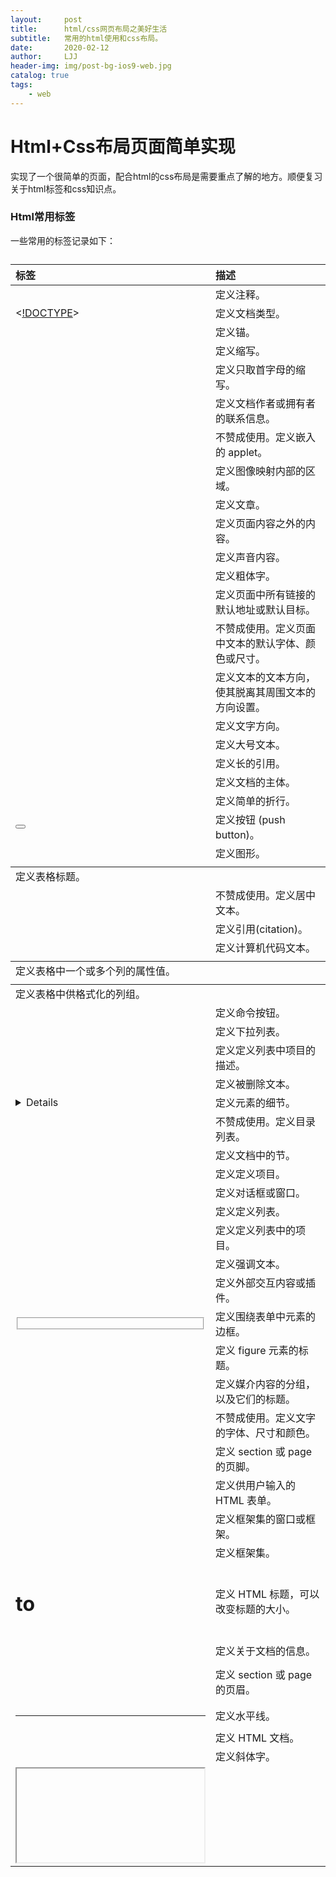 ```yaml
---
layout:     post
title:      html/css网页布局之美好生活
subtitle:   常用的html使用和css布局。
date:       2020-02-12
author:     LJJ
header-img: img/post-bg-ios9-web.jpg
catalog: true
tags:
    - web
---
```






#  Html+Css布局页面简单实现

实现了一个很简单的页面，配合html的css布局是需要重点了解的地方。顺便复习关于html标签和css知识点。

### Html常用标签

一些常用的标签记录如下：

| 标签                                                | 描述                                               |
| :-------------------------------------------------- | :------------------------------------------------- |
| <!--...-->                                          | 定义注释。                                         |
| <[!DOCTYPE](https://baike.baidu.com/item/!DOCTYPE)> | 定义文档类型。                                     |
| <a>                                                 | 定义锚。                                           |
| <abbr>                                              | 定义缩写。                                         |
| <acronym>                                           | 定义只取首字母的缩写。                             |
| <address>                                           | 定义文档作者或拥有者的联系信息。                   |
| <applet>                                            | 不赞成使用。定义嵌入的 applet。                    |
| <area>                                              | 定义图像映射内部的区域。                           |
| <article>                                           | 定义文章。                                         |
| <aside>                                             | 定义页面内容之外的内容。                           |
| <audio>                                             | 定义声音内容。                                     |
| <b>                                                 | 定义粗体字。                                       |
| <base>                                              | 定义页面中所有链接的默认地址或默认目标。           |
| <basefont>                                          | 不赞成使用。定义页面中文本的默认字体、颜色或尺寸。 |
| <bdi>                                               | 定义文本的文本方向，使其脱离其周围文本的方向设置。 |
| <bdo>                                               | 定义文字方向。                                     |
| <big>                                               | 定义大号文本。                                     |
| <blockquote>                                        | 定义长的引用。                                     |
| <body>                                              | 定义文档的主体。                                   |
| <br>                                                | 定义简单的折行。                                   |
| <button>                                            | 定义按钮 (push button)。                           |
| <canvas>                                            | 定义图形。                                         |
| <caption>                                           | 定义表格标题。                                     |
| <center>                                            | 不赞成使用。定义居中文本。                         |
| <cite>                                              | 定义引用(citation)。                               |
| <code>                                              | 定义计算机代码文本。                               |
| <col>                                               | 定义表格中一个或多个列的属性值。                   |
| <colgroup>                                          | 定义表格中供格式化的列组。                         |
| <command>                                           | 定义命令按钮。                                     |
| <datalist>                                          | 定义下拉列表。                                     |
| <dd>                                                | 定义定义列表中项目的描述。                         |
| <del>                                               | 定义被删除文本。                                   |
| <details>                                           | 定义元素的细节。                                   |
| <dir>                                               | 不赞成使用。定义目录列表。                         |
| <div>                                               | 定义文档中的节。                                   |
| <dfn>                                               | 定义定义项目。                                     |
| <dialog>                                            | 定义对话框或窗口。                                 |
| <dl>                                                | 定义定义列表。                                     |
| <dt>                                                | 定义定义列表中的项目。                             |
| <em>                                                | 定义强调文本。                                     |
| <embed>                                             | 定义外部交互内容或插件。                           |
| <fieldset>                                          | 定义围绕表单中元素的边框。                         |
| <figcaption>                                        | 定义 figure 元素的标题。                           |
| <figure>                                            | 定义媒介内容的分组，以及它们的标题。               |
| <font>                                              | 不赞成使用。定义文字的字体、尺寸和颜色。           |
| <footer>                                            | 定义 section 或 page 的页脚。                      |
| <form>                                              | 定义供用户输入的 HTML 表单。                       |
| <frame>                                             | 定义框架集的窗口或框架。                           |
| <frameset>                                          | 定义框架集。                                       |
| <h1> to <h6>                                        | 定义 HTML 标题，可以改变标题的大小。               |
| <head>                                              | 定义关于文档的信息。                               |
| <header>                                            | 定义 section 或 page 的页眉。                      |
| <hr>                                                | 定义水平线。                                       |
| <html>                                              | 定义 HTML 文档。                                   |
| <i>                                                 | 定义斜体字。                                       |
| <iframe>                                            | 定义内联框架。                                     |
| <img>                                               | 定义图像。                                         |
| <input>                                             | 定义输入控件。                                     |
| <ins>                                               | 定义被插入文本。                                   |
| <isindex>                                           | 不赞成使用。定义与文档相关的可搜索索引。           |
| <kbd>                                               | 定义键盘文本。                                     |
| <keygen>                                            | 定义生成密钥。                                     |
| <label>                                             | 定义 input 元素的标注。                            |
| <legend>                                            | 定义 fieldset 元素的标题。                         |
| <li>                                                | 定义列表的项目。                                   |
| <link>                                              | 定义文档与外部资源的关系。                         |
| <map>                                               | 定义图像映射。                                     |
| <mark>                                              | 定义有记号的文本。                                 |
| <menu>                                              | 定义菜单列表。                                     |
| <meta>                                              | 定义关于 HTML 文档的元信息。                       |
| <meter>                                             | 定义预定义范围内的度量。                           |
| <nav>                                               | 定义导航链接。                                     |
| <noframes>                                          | 定义针对不支持框架的用户的替代内容。               |
| <noscript>                                          | 定义针对不支持客户端脚本的用户的替代内容。         |
| <object>                                            | 定义内嵌对象。                                     |
| <ol>                                                | 定义有序列表。                                     |
| <optgroup>                                          | 定义选择列表中相关选项的组合。                     |
| <option>                                            | 定义选择列表中的选项。                             |
| <output>                                            | 定义输出的一些类型。                               |
| <p>                                                 | 定义段落。                                         |
| <param>                                             | 定义对象的参数。                                   |
| <pre>                                               | 定义预格式文本。                                   |
| <progress>                                          | 定义任何类型的任务的进度。                         |
| <q>                                                 | 定义短的引用。                                     |
| <rp>                                                | 定义若浏览器不支持 ruby 元素显示的内容。           |
| <rt>                                                | 定义 ruby 注释的解释。                             |
| <ruby>                                              | 定义 ruby 注释。                                   |
| <s>                                                 | 定义加删除线的文本。                               |
| <samp>                                              | 定义计算机代码样本。                               |
| <script>                                            | 定义客户端脚本。                                   |
| <section>                                           | 定义 section。                                     |
| <select>                                            | 定义选择列表（下拉列表）。                         |
| <small>                                             | 定义小号文本。                                     |
| <source>                                            | 定义媒介源。                                       |
| <span>                                              | 定义文档中的节。                                   |
| <strike>                                            | 不赞成使用。定义加删除线文本。                     |
| <strong>                                            | 定义强调文本。                                     |
| <style>                                             | 定义文档的样式信息。                               |
| <sub>                                               | 定义下标文本。                                     |
| <summary>                                           | 为 <details> 元素定义可见的标题。                  |
| <sup>                                               | 定义上标文本。                                     |
| <table>                                             | 定义表格。                                         |
| <tbody>                                             | 定义表格中的主体内容。                             |
| <td>                                                | 定义表格中的单元。                                 |
| <textarea>                                          | 定义多行的文本输入控件。                           |
| <tfoot>                                             | 定义表格中的表注内容（脚注）。                     |
| <th>                                                | 定义表格中的表头单元格。                           |
| <thead>                                             | 定义表格中的表头内容。                             |
| <time>                                              | 定义日期/时间。                                    |
| <title>                                             | 定义文档的标题。                                   |
| <tr>                                                | 定义表格中的行。                                   |
| <track>                                             | 定义用在媒体播放器中的文本轨道。                   |
| <tt>                                                | 定义打字机文本。                                   |
| <u>                                                 | 定义下划线文本。                                   |
| <ul>                                                | 定义无序列表。                                     |
| <var>                                               | 定义文本的变量部分。                               |
| <video>                                             | 定义视频。                                         |
| <wbr>                                               | 定义视频。                                         |
| <xmp>                                               | 定义预格式文本。                                   |

### Css样式

记录css的一些常用属性如下：

###### 背景属性

| 属性                                                         | 描述                                                         | CSS  |
| :----------------------------------------------------------- | :----------------------------------------------------------- | :--- |
| [background](https://www.runoob.com/cssref/css3-pr-background.html) | 复合属性。设置对象的背景特性。                               | 1    |
| [background-attachment](https://www.runoob.com/cssref/pr-background-attachment.html) | 设置或检索背景图像是随对象内容滚动还是固定的。必须先指定background-image属性。 | 1    |
| [background-color](https://www.runoob.com/cssref/pr-background-color.html) | 设置或检索对象的背景颜色。                                   | 1    |
| [background-image](https://www.runoob.com/cssref/pr-background-image.html) | 设置或检索对象的背景图像。                                   | 1    |
| [background-position](https://www.runoob.com/cssref/pr-background-position.html) | 设置或检索对象的背景图像位置。必须先指定background-image属性。 | 1    |
| [background-repeat](https://www.runoob.com/cssref/pr-background-repeat.html) | 设置或检索对象的背景图像如何铺排填充。必须先指定background-image属性。 | 1    |
| [background-clip](https://www.runoob.com/cssref/css3-pr-background-clip.html) | 指定对象的背景图像向外裁剪的区域。                           | 3    |
| [background-origin](https://www.runoob.com/cssref/css3-pr-background-origin.html) | S设置或检索对象的背景图像计算background-position时的参考原点(位置)。 | 3    |
| [background-size](https://www.runoob.com/cssref/css3-pr-background-size.html) | 检索或设置对象的背景图像的尺寸大小。                         | 3    |

###### 边框(Border) 和 轮廓(Outline) 属性

| 属性                                                         | 描述                                                         | CSS  |
| :----------------------------------------------------------- | :----------------------------------------------------------- | :--- |
| [border](https://www.runoob.com/cssref/pr-border.html)       | 复合属性。设置对象边框的特性。                               | 1    |
| [border-bottom](https://www.runoob.com/cssref/pr-border-bottom.html) | 复合属性。设置对象底部边框的特性。                           | 1    |
| [border-bottom-color](https://www.runoob.com/cssref/pr-border-bottom-color.html) | 设置或检索对象的底部边框颜色。                               | 1    |
| [border-bottom-style](https://www.runoob.com/cssref/pr-border-bottom-style.html) | 设置或检索对象的底部边框样式。                               | 1    |
| [border-bottom-width](https://www.runoob.com/cssref/pr-border-bottom-width.html) | 设置或检索对象的底部边框宽度。                               | 1    |
| [border-color](https://www.runoob.com/cssref/pr-border-color.html) | 置或检索对象的边框颜色。                                     | 1    |
| [border-left](https://www.runoob.com/cssref/pr-border-left.html) | 复合属性。设置对象左边边框的特性。                           | 1    |
| [border-left-color](https://www.runoob.com/cssref/pr-border-left-color.html) | 设置或检索对象的左边边框颜色。                               | 1    |
| [border-left-style](https://www.runoob.com/cssref/pr-border-left-style.html) | 设置或检索对象的左边边框样式。                               | 1    |
| [border-left-width](https://www.runoob.com/cssref/pr-border-left-width.html) | 设置或检索对象的左边边框宽度。                               | 1    |
| [border-right](https://www.runoob.com/cssref/pr-border-right.html) | 复合属性。设置对象右边边框的特性。                           | 1    |
| [border-right-color](https://www.runoob.com/cssref/pr-border-right-color.html) | 设置或检索对象的右边边框颜色。                               | 1    |
| [border-right-style](https://www.runoob.com/cssref/pr-border-right-style.html) | 设置或检索对象的右边边框样式。                               | 1    |
| [border-right-width](https://www.runoob.com/cssref/pr-border-right-width.html) | 设置或检索对象的右边边框宽度。                               | 1    |
| [border-style](https://www.runoob.com/cssref/pr-border-style.html) | 设置或检索对象的边框样式。                                   | 1    |
| [border-top](https://www.runoob.com/cssref/pr-border-top.html) | 复合属性。设置对象顶部边框的特性。                           | 1    |
| [border-top-color](https://www.runoob.com/cssref/pr-border-top-color.html) | 设置或检索对象的顶部边框颜色                                 | 1    |
| [border-top-style](https://www.runoob.com/cssref/pr-border-top-style.html) | 设置或检索对象的顶部边框样式。                               | 1    |
| [border-top-width](https://www.runoob.com/cssref/pr-border-top-width.html) | 设置或检索对象的顶部边框宽度。                               | 1    |
| [border-width](https://www.runoob.com/cssref/pr-border-width.html) | 设置或检索对象的边框宽度。                                   | 1    |
| [outline](https://www.runoob.com/cssref/pr-outline.html)     | 复合属性。设置或检索对象外的线条轮廓。                       | 2    |
| [outline-color](https://www.runoob.com/cssref/pr-outline-color.html) | 设置或检索对象外的线条轮廓的颜色。                           | 2    |
| [outline-style](https://www.runoob.com/cssref/pr-outline-style.html) | 设置或检索对象外的线条轮廓的样式。                           | 2    |
| [outline-width](https://www.runoob.com/cssref/pr-outline-width.html) | 设置或检索对象外的线条轮廓的宽度。                           | 2    |
| [border-bottom-left-radius](https://www.runoob.com/cssref/css3-pr-border-bottom-left-radius.html) | 设置或检索对象的左下角圆角边框。提供2个参数，2个参数以空格分隔，每个参数允许设置1个参数值，第1个参数表示水平半径，第2个参数表示垂直半径，如第2个参数省略，则默认等于第1个参数 | 3    |
| [border-bottom-right-radius](https://www.runoob.com/cssref/css3-pr-border-bottom-right-radius.html) | 设置或检索对象的右下角圆角边框。                             | 3    |
| [border-image](https://www.runoob.com/cssref/css3-pr-border-image.html) | 设置或检索对象的边框样式使用图像来填充。                     | 3    |
| [border-image-outset](https://www.runoob.com/cssref/css3-pr-border-image-outset.html) | 规定边框图像超过边框的量。                                   | 3    |
| [border-image-repeat](https://www.runoob.com/cssref/css3-pr-border-image-repeat.html) | 规定图像边框是否应该被重复（repeated）、拉伸（stretched）或铺满（rounded）。 | 3    |
| [border-image-slice](https://www.runoob.com/cssref/css3-pr-border-image-slice.html) | 规定图像边框的向内偏移。                                     | 3    |
| [border-image-source](https://www.runoob.com/cssref/css3-pr-border-image-source.html) | 规定要使用的图像，代替 border-style 属性中设置的边框样式。   | 3    |
| [border-image-width](https://www.runoob.com/cssref/css3-pr-border-image-width.html) | 规定图像边框的宽度。                                         | 3    |
| [border-radius](https://www.runoob.com/cssref/css3-pr-border-radius.html) | 设置或检索对象使用圆角边框。                                 | 3    |
| [border-top-left-radius](https://www.runoob.com/cssref/css3-pr-border-top-left-radius.html) | 定义左上角边框的形状。                                       | 3    |
| [border-top-right-radius](https://www.runoob.com/cssref/css3-pr-border-top-right-radius.html) | 定义右上角边框的形状。                                       | 3    |
| box-decoration-break                                         | 规定行内元素被折行                                           | 3    |
| [box-shadow](https://www.runoob.com/cssref/css3-pr-box-shadow.html) | 向方框添加一个或多个阴影。                                   | 3    |

###### 盒子(Box) 属性

| 属性                                                         | 描述                                                        | CSS  |
| :----------------------------------------------------------- | :---------------------------------------------------------- | :--- |
| [overflow-x](https://www.runoob.com/cssref/css3-pr-overflow-x.html) | 如果内容溢出了元素内容区域，是否对内容的左/右边缘进行裁剪。 | 3    |
| [overflow-y](https://www.runoob.com/cssref/css3-pr-overflow-y.html) | 如果内容溢出了元素内容区域，是否对内容的上/下边缘进行裁剪。 | 3    |
| [overflow-style](https://www.runoob.com/cssref/css3-pr-overflow-style.html) | 规定溢出元素的首选滚动方法。                                | 3    |
| [rotation](https://www.runoob.com/cssref/css3-pr-rotation.html) | 围绕由 rotation-point 属性定义的点对元素进行旋转。          | 3    |
| [rotation-point](https://www.runoob.com/cssref/css3-pr-rotation-point.html) | 定义距离上左边框边缘的偏移点。                              | 3    |

###### 颜色(Color) 属性

| 属性                                                         | 描述                                       | CSS  |
| :----------------------------------------------------------- | :----------------------------------------- | :--- |
| color-profile                                                | 允许使用源的颜色配置文件的默认以外的规范   | 3    |
| [opacity](https://www.runoob.com/cssref/css3-pr-opacity.html) | 设置一个元素的透明度级别                   | 3    |
| rendering-intent                                             | 允许超过默认颜色配置文件渲染意向的其他规范 | 3    |

###### 内边距(Padding) 属性

| 属性                                                         | 说明                         | CSS  |
| :----------------------------------------------------------- | :--------------------------- | :--- |
| [padding](https://www.runoob.com/cssref/pr-padding.html)     | 在一个声明中设置所有填充属性 | 1    |
| [padding-bottom](https://www.runoob.com/cssref/pr-padding-bottom.html) | 设置元素的底填充             | 1    |
| [padding-left](https://www.runoob.com/cssref/pr-padding-left.html) | 设置元素的左填充             | 1    |
| [padding-right](https://www.runoob.com/cssref/pr-padding-right.html) | 设置元素的右填充             | 1    |
| [padding-top](https://www.runoob.com/cssref/pr-padding-top.html) | 设置元素的顶部填充           | 1    |

###### 媒体页面内容属性

| 属性                | 说明                                                       | CSS  |
| :------------------ | :--------------------------------------------------------- | :--- |
| bookmark-label      | 指定书签的标签                                             | 3    |
| bookmark-level      | 指定了书签级别                                             | 3    |
| bookmark-target     | 指定了书签链接的目标                                       | 3    |
| float-offset        | 在相反的方向推动浮动元素，他们一直具有浮动                 | 3    |
| hyphenate-after     | 指定一个断字的单词断字字符后的最少字符数                   | 3    |
| hyphenate-before    | 指定一个断字的单词断字字符前的最少字符数                   | 3    |
| hyphenate-character | 指定了当一个断字发生时，要显示的字符串                     | 3    |
| hyphenate-lines     | 表示连续断字的行在元素的最大数目                           | 3    |
| hyphenate-resource  | 外部资源指定一个逗号分隔的列表，可以帮助确定浏览器的断字点 | 3    |
| hyphens             | 设置如何分割单词以改善该段的布局                           | 3    |
| image-resolution    | 指定了正确的图像分辨率                                     | 3    |
| marks               | 将crop and/or cross标志添加到文档                          | 3    |
| string-set          |                                                            | 3    |

###### 尺寸(Dimension) 属性

| 属性                                                         | 描述               | CSS  |
| :----------------------------------------------------------- | :----------------- | :--- |
| [height](https://www.runoob.com/cssref/pr-dim-height.html)   | 设置元素的高度     | 1    |
| [max-height](https://www.runoob.com/cssref/pr-dim-max-height.html) | 设置元素的最大高度 | 2    |
| [max-width](https://www.runoob.com/cssref/pr-dim-max-width.html) | 设置元素的最大宽度 | 2    |
| [min-height](https://www.runoob.com/cssref/pr-dim-min-height.html) | 设置元素的最小高度 | 2    |
| [min-width](https://www.runoob.com/cssref/pr-dim-min-width.html) | 设置元素的最小宽度 | 2    |
| [width](https://www.runoob.com/cssref/pr-dim-width.html)     | 设置元素的宽度     | 1    |

###### 弹性盒子模型（Flexible Box） 属性(新)

| 属性                                                         | 说明                                                         | CSS  |
| :----------------------------------------------------------- | :----------------------------------------------------------- | :--- |
| [flex](https://www.runoob.com/cssref/css3-pr-flex.html)      | 复合属性。设置或检索弹性盒模型对象的子元素如何分配空间。     | 3    |
| [flex-grow](https://www.runoob.com/cssref/css3-pr-flex-grow.html) | 设置或检索弹性盒的扩展比率。                                 | 3    |
| [flex-shrink](https://www.runoob.com/cssref/css3-pr-flex-shrink.html) | 设置或检索弹性盒的收缩比率。                                 | 3    |
| [flex-basis](https://www.runoob.com/cssref/css3-pr-flex-basis.html) | 设置或检索弹性盒伸缩基准值。                                 | 3    |
| [flex-flow](https://www.runoob.com/cssref/css3-pr-flex-flow.html) | 复合属性。设置或检索弹性盒模型对象的子元素排列方式。         | 3    |
| [flex-direction](https://www.runoob.com/cssref/css3-pr-flex-direction.html) | 该属性通过定义flex容器的主轴方向来决定felx子项在flex容器中的位置。 | 3    |
| [flex-wrap](https://www.runoob.com/cssref/css3-pr-flex-wrap.html) | 该属性控制flex容器是单行或者多行，同时横轴的方向决定了新行堆叠的方向。 | 3    |
| [align-content](https://www.runoob.com/cssref/css3-pr-align-content.html) | 在弹性容器内的各项没有占用交叉轴上所有可用的空间时对齐容器内的各项（垂直）。 | 3    |
| [align-items](https://www.runoob.com/cssref/css3-pr-align-items.html) | 定义flex子项在flex容器的当前行的侧轴（纵轴）方向上的对齐方式。 | 3    |
| [align-self](https://www.runoob.com/cssref/css3-pr-align-self.html) | 定义flex子项单独在侧轴（纵轴）方向上的对齐方式。             | 3    |
| [justify-content](https://www.runoob.com/cssref/css3-pr-justify-content.html) | 设置或检索弹性盒子元素在主轴（横轴）方向上的对齐方式。       | 3    |
| [order](https://www.runoob.com/cssref/css3-pr-order.html)    | 设置或检索弹性盒模型对象的子元素出现的順序。                 | 3    |

###### 弹性盒子模型（Flexible Box）

| 属性                                                         | 说明                                                 | CSS  |
| :----------------------------------------------------------- | :--------------------------------------------------- | :--- |
| [box-align](https://www.runoob.com/cssref/css3-pr-box-align.html) | 指定如何对齐一个框的子元素                           | 3    |
| [box-direction](https://www.runoob.com/cssref/css3-pr-box-direction.html) | 指定在哪个方向，显示一个框的子元素                   | 3    |
| [box-flex](https://www.runoob.com/cssref/css3-pr-box-flex.html) | 指定一个框的子元素是否是灵活的或固定的大小           | 3    |
| [box-flex-group](https://www.runoob.com/cssref/css3-pr-box-flex-group.html) | 指派灵活的元素到Flex组                               | 3    |
| [box-lines](https://www.runoob.com/cssref/css3-pr-box-lines.html) | 每当它在父框的空间运行时，是否指定将再上一个新的行列 | 3    |
| [box-ordinal-group](https://www.runoob.com/cssref/css3-pr-box-ordinal-group.html) | 指定一个框的子元素的显示顺序                         | 3    |
| [box-orient](https://www.runoob.com/cssref/css3-pr-box-orient.html) | 指定一个框的子元素是否在水平或垂直方向应铺设         | 3    |
| [box-pack](https://www.runoob.com/cssref/css3-pr-box-pack.html) | 指定横向盒在垂直框的水平位置和垂直位置               | 3    |

###### 字体（Font） 属性

| 属性                                                         | 说明                                                      | CSS  |
| :----------------------------------------------------------- | :-------------------------------------------------------- | :--- |
| [font](https://www.runoob.com/cssref/pr-font-font.html)      | 在一个声明中设置所有字体属性                              | 1    |
| [font-family](https://www.runoob.com/cssref/pr-font-font-family.html) | 规定文本的字体系列                                        | 1    |
| [font-size](https://www.runoob.com/cssref/pr-font-font-size.html) | 规定文本的字体尺寸                                        | 1    |
| [font-style](https://www.runoob.com/cssref/pr-font-font-style.html) | 规定文本的字体样式                                        | 1    |
| [font-variant](https://www.runoob.com/cssref/pr-font-font-variant.html) | 规定文本的字体样式                                        | 1    |
| [font-weight](https://www.runoob.com/cssref/pr-font-weight.html) | 规定字体的粗细                                            | 1    |
| [@font-face](https://www.runoob.com/cssref/css3-pr-font-face-rule.html) | 一个规则，允许网站下载并使用其他超过"Web- safe"字体的字体 | 3    |
| [font-size-adjust](https://www.runoob.com/cssref/css3-pr-font-size-adjust.html) | 为元素规定 aspect 值                                      | 3    |
| [font-stretch](https://www.runoob.com/cssref/css3-pr-font-stretch.html) | 收缩或拉伸当前的字体系列                                  | 3    |

###### 内容生成属性(Generated Content Properties)

| 属性                                                         | 说明                                                   | CSS  |
| :----------------------------------------------------------- | :----------------------------------------------------- | :--- |
| [content](https://www.runoob.com/cssref/pr-gen-content.html) | 与 :before 以及 :after 伪元素配合使用，来插入生成内容  | 2    |
| [counter-increment](https://www.runoob.com/cssref/pr-gen-counter-increment.html) | 递增或递减一个或多个计数器                             | 2    |
| [counter-reset](https://www.runoob.com/cssref/pr-gen-counter-reset.html) | 创建或重置一个或多个计数器                             | 2    |
| [quotes](https://www.runoob.com/cssref/pr-gen-quotes.html)   | 设置嵌套引用的引号类型                                 | 2    |
| crop                                                         | 允许replaced元素只是作为一个对象代替整个对象的矩形区域 | 3    |
| move-to                                                      | 从流中删除元素，然后在文档中后面的点上重新插入。       | 3    |
| page-policy                                                  | 判定基于页面的给定元素的适用于计数器的字符串值         | 3    |

###### 网格（Grid） 属性

| 属性                                                         | 说明                   | CSS  |
| :----------------------------------------------------------- | :--------------------- | :--- |
| [grid-columns](https://www.runoob.com/cssref/css3-pr-grid-columns.html) | 指定在网格中每列的宽度 | 3    |
| [grid-rows](https://www.runoob.com/cssref/css3-pr-grid-rows.html) | 指定在网格中每列的高度 | 3    |

###### 超链接(Hyperlink) 属性

| 属性                                                         | 说明                                                       | CSS  |
| :----------------------------------------------------------- | :--------------------------------------------------------- | :--- |
| [target](https://www.runoob.com/cssref/css3-pr-target.html)  | 简写属性设置target-name, target-new,和target-position属性  | 3    |
| [target-name](https://www.runoob.com/cssref/css3-pr-target-name.html) | 指定在何处打开链接（目标位置）                             | 3    |
| [target-new](https://www.runoob.com/cssref/css3-pr-target-new.html) | 指定是否有新的目标链接打开一个新窗口或在现有窗口打开新标签 | 3    |
| [target-position](https://www.runoob.com/cssref/css3-pr-target-position.html) | 指定应该放置新的目标链接的位置                             | 3    |

###### 线框(Linebox) 属性

| 属性                       | 说明                                                         | CSS  |
| :------------------------- | :----------------------------------------------------------- | :--- |
| alignment-adjust           | 允许更精确的元素的对齐方式                                   | 3    |
| alignment-baseline         | 其父级指定的内联级别的元素如何对齐                           | 3    |
| baseline-shift             | 允许重新定位相对于dominant-baseline的dominant-baseline       | 3    |
| dominant-baseline          | 指定scaled-baseline-table                                    | 3    |
| drop-initial-after-adjust  | 设置下拉的主要连接点的初始对齐点                             | 3    |
| drop-initial-after-align   | 校准行内的初始行的设置就是具有首字母的框使用初级连接点       | 3    |
| drop-initial-before-adjust | 设置下拉的辅助连接点的初始对齐点                             | 3    |
| drop-initial-before-align  | 校准行内的初始行的设置就是具有首字母的框使用辅助连接点       | 3    |
| drop-initial-size          | 控制局部的首字母下沉                                         | 3    |
| drop-initial-value         | 激活一个下拉式的初步效果                                     | 3    |
| inline-box-align           | 设置一个多行的内联块内的行具有前一个和后一个内联元素的对齐   | 3    |
| line-stacking              | 一个速记属性设置line-stacking-strategy, line-stacking-ruby,和line-stacking-shift属性 | 3    |
| line-stacking-ruby         | 设置包含Ruby注释元素的行对于块元素的堆叠方法                 | 3    |
| line-stacking-shift        | 设置base-shift行中块元素包含元素的堆叠方法                   | 3    |
| line-stacking-strategy     | 设置内部包含块元素的堆叠线框的堆叠方法                       | 3    |
| text-height                | 行内框的文本内容区域设置block-progression维数                | 3    |

###### 列表(List) 属性

| 属性                                                         | 说明                           | CSS  |
| :----------------------------------------------------------- | :----------------------------- | :--- |
| [list-style](https://www.runoob.com/cssref/pr-list-style.html) | 在一个声明中设置所有的列表属性 | 1    |
| [list-style-image](https://www.runoob.com/cssref/pr-list-style-image.html) | 将图象设置为列表项标记         | 1    |
| [list-style-position](https://www.runoob.com/cssref/pr-list-style-position.html) | 设置列表项标记的放置位置       | 1    |
| [list-style-type](https://www.runoob.com/cssref/pr-list-style-type.html) | 设置列表项标记的类型           | 1    |

###### 外边距(Margin) 属性

| 属性                                                         | 说明                           | CSS  |
| :----------------------------------------------------------- | :----------------------------- | :--- |
| [margin](https://www.runoob.com/cssref/pr-margin.html)       | 在一个声明中设置所有外边距属性 | 1    |
| [margin-bottom](https://www.runoob.com/cssref/pr-margin-bottom.html) | 设置元素的下外边距             | 1    |
| [margin-left](https://www.runoob.com/cssref/pr-margin-left.html) | 设置元素的左外边距             | 1    |
| [margin-right](https://www.runoob.com/cssref/pr-margin-right.html) | 设置元素的右外边距             | 1    |
| [margin-top](https://www.runoob.com/cssref/pr-margin-top.html) | 设置元素的上外边距             | 1    |

###### 字幕(Marquee) 属性

| 属性               | 说明                     | CSS  |
| :----------------- | :----------------------- | :--- |
| marquee-direction  | 设置内容移动的方向       | 3    |
| marquee-play-count | 设置内容移动多少次       | 3    |
| marquee-speed      | 设置内容滚动的速度有多快 | 3    |
| marquee-style      | 设置内容移动的样式       | 3    |

###### 多列(Multi-column) 属性

| 属性                                                         | 说明                                    | CSS  |
| :----------------------------------------------------------- | :-------------------------------------- | :--- |
| [column-count](https://www.runoob.com/cssref/css3-pr-column-count.html) | 指定元素应该分为的列数                  | 3    |
| [column-fill](https://www.runoob.com/cssref/css3-pr-column-fill.html) | 指定如何填充列                          | 3    |
| [column-gap](https://www.runoob.com/cssref/css3-pr-column-gap.html) | 指定列之间的差距                        | 3    |
| [column-rule](https://www.runoob.com/cssref/css3-pr-column-rule.html) | 对于设置所有column-rule-*属性的简写属性 | 3    |
| [column-rule-color](https://www.runoob.com/cssref/css3-pr-column-rule-color.html) | 指定列之间的颜色规则                    | 3    |
| [column-rule-style](https://www.runoob.com/cssref/css3-pr-column-rule-style.html) | 指定列之间的样式规则                    | 3    |
| [column-rule-width](https://www.runoob.com/cssref/css3-pr-column-rule-width.html) | 指定列之间的宽度规则                    | 3    |
| [column-span](https://www.runoob.com/cssref/css3-pr-column-span.html) | 指定元素应该跨越多少列                  | 3    |
| [column-width](https://www.runoob.com/cssref/css3-pr-column-width.html) | 指定列的宽度                            | 3    |
| [columns](https://www.runoob.com/cssref/css3-pr-columns.html) | 缩写属性设置列宽和列数                  | 3    |

###### 页面媒体(Paged Media) 属性

| 属性              | 说明                                                         | CSS  |
| :---------------- | :----------------------------------------------------------- | :--- |
| fit               | 如果其宽度和高度属性都不是auto给出一个提示，如何大规模替换元素 | 3    |
| fit-position      | 判定方框内对象的对齐方式                                     | 3    |
| image-orientation | 指定用户代理适用于图像中的向右或顺时针方向的旋转             | 3    |
| page              | 指定一个元素应显示的页面的特定类型                           | 3    |
| size              | 指定含有BOX的页面内容的大小和方位                            | 3    |

###### 定位（Positioning） 属性

| 属性                                                         | 说明                                                 | CSS  |
| :----------------------------------------------------------- | :--------------------------------------------------- | :--- |
| [bottom](https://www.runoob.com/cssref/pr-pos-bottom.html)   | 设置定位元素下外边距边界与其包含块下边界之间的偏移   | 2    |
| [clear](https://www.runoob.com/cssref/pr-class-clear.html)   | 规定元素的哪一侧不允许其他浮动元素                   | 1    |
| [clip](https://www.runoob.com/cssref/pr-pos-clip.html)       | 剪裁绝对定位元素                                     | 2    |
| [cursor](https://www.runoob.com/cssref/pr-class-cursor.html) | 规定要显示的光标的类型（形状）                       | 2    |
| [display](https://www.runoob.com/cssref/pr-class-display.html) | 规定元素应该生成的框的类型                           | 1    |
| [float](https://www.runoob.com/cssref/pr-class-float.html)   | 规定框是否应该浮动                                   | 1    |
| [left](https://www.runoob.com/cssref/pr-pos-left.html)       | 设置定位元素左外边距边界与其包含块左边界之间的偏移   | 2    |
| [overflow](https://www.runoob.com/cssref/pr-pos-overflow.html) | 规定当内容溢出元素框时发生的事情                     | 2    |
| [position](https://www.runoob.com/cssref/pr-class-position.html) | 规定元素的定位类型                                   | 2    |
| [right](https://www.runoob.com/cssref/pr-pos-right.html)     | 设置定位元素右外边距边界与其包含块右边界之间的偏移   | 2    |
| [top](https://www.runoob.com/cssref/pr-pos-top.html)         | 设置定位元素的上外边距边界与其包含块上边界之间的偏移 | 2    |
| [visibility](https://www.runoob.com/cssref/pr-class-visibility.html) | 规定元素是否可见                                     | 2    |
| [z-index](https://www.runoob.com/cssref/pr-pos-z-index.html) | 设置元素的堆叠顺序                                   | 2    |

###### 分页（Print） 属性

| 属性                                                         | 说明                                                 | CSS  |
| :----------------------------------------------------------- | :--------------------------------------------------- | :--- |
| orphans                                                      | 设置当元素内部发生分页时必须在页面底部保留的最少行数 | 2    |
| [page-break-after](https://www.runoob.com/cssref/pr-print-pageba.html) | 设置元素后的分页行为                                 | 2    |
| [page-break-before](https://www.runoob.com/cssref/pr-print-pagebb.html) | 设置元素前的分页行为                                 | 2    |
| [page-break-inside](https://www.runoob.com/cssref/pr-print-pagebi.html) | 设置元素内部的分页行为                               | 2    |
| widows                                                       | 设置当元素内部发生分页时必须在页面顶部保留的最少行数 | 2    |

###### Ruby 属性

| 属性          | 说明                                                         | CSS  |
| :------------ | :----------------------------------------------------------- | :--- |
| ruby-align    | 控制Ruby文本和Ruby基础内容相对彼此的文本对齐方式             | 3    |
| ruby-overhang | 当Ruby文本超过Ruby的基础宽，确定ruby文本是否允许局部悬置任意相邻的文本，除了自己的基础 | 3    |
| ruby-position | 它的base控制Ruby文本的位置                                   | 3    |
| ruby-span     | 控制annotation 元素的跨越行为                                | 3    |

###### 语音（Speech） 属性

| 属性              | 说明                                                 | CSS  |
| :---------------- | :--------------------------------------------------- | :--- |
| mark              | 缩写属性设置mark-before和mark-after属性              | 3    |
| mark-after        | 允许命名的标记连接到音频流                           | 3    |
| mark-before       | 允许命名的标记连接到音频流                           | 3    |
| phonemes          | 指定包含文本的相应元素中的一个音标发音               | 3    |
| rest              | 一个缩写属性设置rest-before和rest-after属性          | 3    |
| rest-after        | 一个元素的内容讲完之后，指定要休息一下或遵守韵律边界 | 3    |
| rest-before       | 一个元素的内容讲完之前，指定要休息一下或遵守韵律边界 | 3    |
| voice-balance     | 指定了左，右声道之间的平衡                           | 3    |
| voice-duration    | 指定应采取呈现所选元素的内容的长度                   | 3    |
| voice-pitch       | 指定平均说话的声音的音调（频率）                     | 3    |
| voice-pitch-range | 指定平均间距的变化                                   | 3    |
| voice-rate        | 控制语速                                             | 3    |
| voice-stress      | 指示着重力度                                         | 3    |
| voice-volume      | 语音合成是指波形输出幅度                             | 3    |

###### 表格（Table） 属性

| 属性                                                         | 说明                                       | CSS  |
| :----------------------------------------------------------- | :----------------------------------------- | :--- |
| [border-collapse](https://www.runoob.com/cssref/pr-border-collapse.html) | 规定是否合并表格边框                       | 2    |
| [border-spacing](https://www.runoob.com/cssref/pr-border-spacing.html) | 规定相邻单元格边框之间的距离               | 2    |
| [caption-side](https://www.runoob.com/cssref/pr-tab-caption-side.html) | 规定表格标题的位置                         | 2    |
| [empty-cells](https://www.runoob.com/cssref/pr-tab-empty-cells.html) | 规定是否显示表格中的空单元格上的边框和背景 | 2    |
| [table-layout](https://www.runoob.com/cssref/pr-tab-table-layout.html) | 设置用于表格的布局算法                     | 2    |

###### 文本（Text） 属性

| 属性                                                         | 说明                                                  | CSS  |
| :----------------------------------------------------------- | :---------------------------------------------------- | :--- |
| [color](https://www.runoob.com/cssref/pr-text-color.html)    | 设置文本的颜色                                        | 1    |
| [direction](https://www.runoob.com/cssref/pr-text-direction.html) | 规定文本的方向 / 书写方向                             | 2    |
| [letter-spacing](https://www.runoob.com/cssref/pr-text-letter-spacing.html) | 设置字符间距                                          | 1    |
| [line-height](https://www.runoob.com/cssref/pr-dim-line-height.html) | 设置行高                                              | 1    |
| [text-align](https://www.runoob.com/cssref/pr-text-text-align.html) | 规定文本的水平对齐方式                                | 1    |
| [text-decoration](https://www.runoob.com/cssref/pr-text-text-decoration.html) | 规定添加到文本的装饰效果                              | 1    |
| [text-indent](https://www.runoob.com/cssref/pr-text-text-indent.html) | 规定文本块首行的缩进                                  | 1    |
| [text-transform](https://www.runoob.com/cssref/pr-text-text-transform.html) | 控制文本的大小写                                      | 1    |
| unicode-bidi                                                 |                                                       | 2    |
| [vertical-align](https://www.runoob.com/cssref/pr-pos-vertical-align.html) | 设置元素的垂直对齐方式                                | 1    |
| [white-space](https://www.runoob.com/cssref/pr-text-white-space.html) | 设置怎样给一元素控件留白                              | 1    |
| [word-spacing](https://www.runoob.com/cssref/pr-text-word-spacing.html) | 设置单词间距                                          | 1    |
| [text-emphasis](https://www.runoob.com/cssref/css3-pr-text-emphasis.html) | 向元素的文本应用重点标记以及重点标记的前景色。        | 1    |
| [hanging-punctuation](https://www.runoob.com/cssref/css3-pr-hanging-punctuation.html) | 指定一个标点符号是否可能超出行框                      | 3    |
| [punctuation-trim](https://www.runoob.com/cssref/css3-pr-punctuation-trim.html) | 指定一个标点符号是否要去掉                            | 3    |
| [text-align-last](https://www.runoob.com/cssref/css3-pr-text-align-last.html) | 当 text-align 设置为 justify 时，最后一行的对齐方式。 | 3    |
| [text-justify](https://www.runoob.com/cssref/css3-pr-text-justify.html) | 当 text-align 设置为 justify 时指定分散对齐的方式。   | 3    |
| [text-outline](https://www.runoob.com/cssref/css3-pr-text-outline.html) | 设置文字的轮廓。                                      | 3    |
| [text-overflow](https://www.runoob.com/cssref/css3-pr-text-overflow.html) | 指定当文本溢出包含的元素，应该发生什么                | 3    |
| [text-shadow](https://www.runoob.com/cssref/css3-pr-text-shadow.html) | 为文本添加阴影                                        | 3    |
| [text-wrap](https://www.runoob.com/cssref/css3-pr-text-wrap.html) | 指定文本换行规则                                      | 3    |
| [word-break](https://www.runoob.com/cssref/css3-pr-word-break.html) | 指定非CJK文字的断行规则                               | 3    |
| [word-wrap](https://www.runoob.com/cssref/css3-pr-word-wrap.html) | 设置浏览器是否对过长的单词进行换行。                  | 3    |

###### 2D/3D 转换属性

| 属性                                                         | 说明                                       | CSS  |
| :----------------------------------------------------------- | :----------------------------------------- | :--- |
| [transform](https://www.runoob.com/cssref/css3-pr-transform.html) | 适用于2D或3D转换的元素                     | 3    |
| [transform-origin](https://www.runoob.com/cssref/css3-pr-transform-origin.html) | 允许您更改转化元素位置                     | 3    |
| [transform-style](https://www.runoob.com/cssref/css3-pr-transform-style.html) | 3D空间中的指定如何嵌套元素                 | 3    |
| [perspective](https://www.runoob.com/cssref/css3-pr-perspective.html) | 指定3D元素是如何查看透视图                 | 3    |
| [perspective-origin](https://www.runoob.com/cssref/css3-pr-perspective-origin.html) | 指定3D元素底部位置                         | 3    |
| [backface-visibility](https://www.runoob.com/cssref/css3-pr-backface-visibility.html) | 定义一个元素是否应该是可见的，不对着屏幕时 | 3    |

###### 过渡（Transition） 属性

| 属性                                                         | 说明                                                         | CSS  |
| :----------------------------------------------------------- | :----------------------------------------------------------- | :--- |
| [transition](https://www.runoob.com/cssref/css3-pr-transition.html) | 此属性是 transition-property、transition-duration、transition-timing-function、transition-delay 的简写形式。 | 3    |
| [transition-property](https://www.runoob.com/cssref/css3-pr-transition-property.html) | 设置用来进行过渡的 CSS 属性。                                | 3    |
| [transition-duration](https://www.runoob.com/cssref/css3-pr-transition-duration.html) | 设置过渡进行的时间长度。                                     | 3    |
| [transition-timing-function](https://www.runoob.com/cssref/css3-pr-transition-timing-function.html) | 设置过渡进行的时序函数。                                     | 3    |
| [transition-delay](https://www.runoob.com/cssref/css3-pr-transition-delay.html) | 指定过渡开始的时间。                                         | 3    |

###### 用户外观(User-interface) 属性

| 属性                                                         | 说明                                     | CSS  |
| :----------------------------------------------------------- | :--------------------------------------- | :--- |
| [appearance](https://www.runoob.com/cssref/css3-pr-appearance.html) | 定义元素的外观样式                       | 3    |
| [box-sizing](https://www.runoob.com/cssref/css3-pr-box-sizing.html) | 允许您为了适应区域以某种方式定义某些元素 | 3    |
| [icon](https://www.runoob.com/cssref/css3-pr-icon.html)      | 为元素指定图标                           | 3    |
| [nav-down](https://www.runoob.com/cssref/css3-pr-nav-down.html) | 指定用户按向下键时向下导航的位置         | 3    |
| [nav-index](https://www.runoob.com/cssref/css3-pr-nav-index.html) | 指定导航（tab）顺序。                    | 3    |
| [nav-left](https://www.runoob.com/cssref/css3-pr-nav-left.html) | 指定用户按向左键时向左导航的位置         | 3    |
| [nav-right](https://www.runoob.com/cssref/css3-pr-nav-right.html) | 指定用户按向右键时向左导航的位置         | 3    |
| [nav-up](https://www.runoob.com/cssref/css3-pr-nav-up.html)  | 指定用户按向上键时向上导航的位置a        | 3    |
| [outline-offset](https://www.runoob.com/cssref/css3-pr-outline-offset.html) | 设置轮廓框架在 border 边缘外的偏移       | 3    |
| [resize](https://www.runoob.com/cssref/css3-pr-resize.html)  | 定义元素是否可以改变大小                 | 3    |

常用的css属性没有那么多，熟练使用其中的几个就行了。



### 实例应用

布局得到的页面效果图如下：

![wangye.png](https://i.loli.net/2020/02/12/6CU7BubFvtsIhM5.png)



详细代码见：

[github地址](https://github.com/knight-peanut/Javass/tree/master/cssProject_2020_2_12)	



这里应该注意几个点：

1. 学会使用由顶层到底层的布局模式。
2. 熟悉li\div\ul\img\button\dl\dd等常用标签使用方式。
3. 了解并掌握padding\margin\float\color\line-height\z-index\text-align\font-size等常用Css属性的使用方法。
